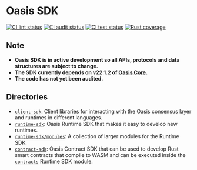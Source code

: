 # Oasis SDK

[![CI lint status][github-ci-lint-badge]][github-ci-lint-link]
[![CI audit status][github-ci-audit-badge]][github-ci-audit-link]
[![CI test status][github-ci-test-badge]][github-ci-test-link]
[![Rust coverage][codecov-badge]][codecov-link]

<!-- markdownlint-disable line-length -->
[github-ci-lint-badge]: https://github.com/oasisprotocol/oasis-sdk/workflows/ci-lint/badge.svg
[github-ci-lint-link]: https://github.com/oasisprotocol/oasis-sdk/actions?query=workflow:ci-lint+branch:main
[github-ci-audit-badge]: https://github.com/oasisprotocol/oasis-sdk/workflows/ci-audit/badge.svg
[github-ci-audit-link]: https://github.com/oasisprotocol/oasis-sdk/actions?query=workflow:ci-audit+branch:main
[github-ci-test-badge]: https://github.com/oasisprotocol/oasis-sdk/workflows/ci-test/badge.svg
[github-ci-test-link]: https://github.com/oasisprotocol/oasis-sdk/actions?query=workflow:ci-test+branch:main
[codecov-badge]: https://codecov.io/gh/oasisprotocol/oasis-sdk/branch/main/graph/badge.svg
[codecov-link]: https://codecov.io/gh/oasisprotocol/oasis-sdk
<!-- markdownlint-enable line-length -->

## Note

* **Oasis SDK is in active development so all APIs, protocols and data
  structures are subject to change.**
* **The SDK currently depends on v22.1.2 of [Oasis Core].**
* **The code has not yet been audited.**

[Oasis Core]: https://github.com/oasisprotocol/oasis-core
[local network]: /oasis-core/development-setup/running-tests-and-development-networks/oasis-net-runner

## Directories

* [`client-sdk`]: Client libraries for interacting with the Oasis consensus layer
  and runtimes in different languages.
* [`runtime-sdk`]: Oasis Runtime SDK that makes it easy to develop new runtimes.
* [`runtime-sdk/modules`]: A collection of larger modules for the Runtime SDK.
* [`contract-sdk`]: Oasis Contract SDK that can be used to develop Rust smart
  contracts that compile to WASM and can be executed inside the [`contracts`]
  Runtime SDK module.

[`client-sdk`]: client-sdk/
[`runtime-sdk`]: runtime-sdk/
[`runtime-sdk/modules`]: runtime-sdk/modules/
[`contract-sdk`]: contract-sdk/
[`contracts`]: runtime-sdk/modules/contracts/
